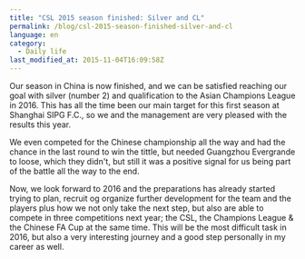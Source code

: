```yaml
---
title: "CSL 2015 season finished: Silver and CL"
permalink: /blog/csl-2015-season-finished-silver-and-cl
language: en
category:
  - Daily life
last_modified_at: 2015-11-04T16:09:58Z
---
```


Our season in China is now finished, and we can be satisfied reaching our goal with silver (number 2) and qualification to the Asian Champions League in 2016. This has all the time been our main target for this first season at Shanghai SIPG F.C., so we and the management are very pleased with the results this year.

We even competed for the Chinese championship all the way and had the chance in the last round to win the tittle, but needed Guangzhou Evergrande to loose, which they didn't, but still it was a positive signal for us being part of the battle all the way to the end.

Now, we look forward to 2016 and the preparations has already started trying to plan, recruit og organize further development for the team and the players plus how we not only take the next step, but also are able to compete in three competitions next year; the CSL, the Champions League & the Chinese FA Cup at the same time. This will be the most difficult task in 2016, but also a very interesting journey and a good step personally in my career as well.
